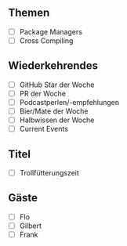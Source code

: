 ## Themen
 - [ ] Package Managers
 - [ ] Cross Compiling
 
## Wiederkehrendes
 - [ ] GitHub Star der Woche
 - [ ] PR der Woche
 - [ ] Podcastperlen/-empfehlungen
 - [ ] Bier/Mate der Woche
 - [ ] Halbwissen der Woche
 - [ ] Current Events

## Titel
 - [ ] Trollfütterungszeit
 
## Gäste
 - [ ] Flo
 - [ ] Gilbert
 - [ ] Frank
